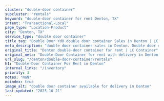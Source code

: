 ```yaml
---
cluster: "double-door container"
subcluster: "rentals"
keyword: "double-door container for rent Denton, TX"
intent: "Transactional-Local"
page_type: "Location-Product"
city: "Denton, TX"
service_type: "double door container"
title_tag: "Double Door Yd8 double door container Sales in Denton | LC Container"
meta_description: "double door container sales in Denton. Double door containers for easy access. Fast delivery, competitive pricing. Serving double door container area. Quote ID: 202. Call (214) 524-4168 for your free quote today."
original_title: "Denton double-door container for rent | LC Container"
original_meta: "Double-Door Container for rent with delivery in Denton, TX. LC Container — local Since 2003. Get pricing today."
url_slug: "/denton/double-door-container/rentals"
h1: "Double-Door Container For Rent in Denton"
internal_links: "/inventory"
priority: 3
notes: "NaN"
noindex: true
image_alt: "double door container available for delivery in Denton"
last_updated: "2025-10-21"
---
```


<!-- TODO: Add unique city/inventory copy, images, and internal links here. -->
